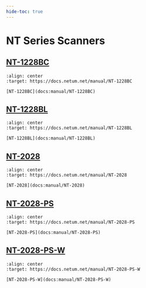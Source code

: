 ```yaml
---
hide-toc: true
---
```


# NT Series Scanners


## [NT-1228BC](docs:manual/NT-1228BC)

```{figure} ../media/series/NT-1228BC.jpg
:align: center
:target: https://docs.netum.net/manual/NT-1228BC

[NT-1228BC](docs:manual/NT-1228BC)
```


## [NT-1228BL](docs:manual/NT-1228BL)


```{figure} ../media/series/NT-1228BL.jpg
:align: center
:target: https://docs.netum.net/manual/NT-1228BL

[NT-1228BL](docs:manual/NT-1228BL)
```

## [NT-2028](docs:manual/NT-2028)


```{figure} ../media/series/NT-2028.jpg
:align: center
:target: https://docs.netum.net/manual/NT-2028

[NT-2028](docs:manual/NT-2028)
```

## [NT-2028-PS](docs:manual/NT-2028-PS)

```{figure} ../media/series/NT-2028-PS.jpg
:align: center
:target: https://docs.netum.net/manual/NT-2028-PS

[NT-2028-PS](docs:manual/NT-2028-PS)
```

## [NT-2028-PS-W](docs:manual/NT-2028-PS-W)

```{figure} ../media/series/NT-2028-PS-W.jpg
:align: center
:target: https://docs.netum.net/manual/NT-2028-PS-W

[NT-2028-PS-W](docs:manual/NT-2028-PS-W)
```



